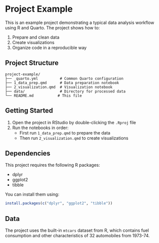 # Project Example

This is an example project demonstrating a typical data analysis workflow using R and Quarto. The project shows how to:

1. Prepare and clean data
2. Create visualizations
3. Organize code in a reproducible way

## Project Structure

```
project-example/
├── _quarto.yml          # Common Quarto configuration
├── 1_data_prep.qmd      # Data preparation notebook
├── 2_visualization.qmd  # Visualization notebook
├── data/                # Directory for processed data
└── README.md           # This file
```

## Getting Started

1. Open the project in RStudio by double-clicking the `.Rproj` file
2. Run the notebooks in order:
   - First run `1_data_prep.qmd` to prepare the data
   - Then run `2_visualization.qmd` to create visualizations

## Dependencies

This project requires the following R packages:
- dplyr
- ggplot2
- tibble

You can install them using:

```r
install.packages(c("dplyr", "ggplot2", "tibble"))
```

## Data

The project uses the built-in `mtcars` dataset from R, which contains fuel consumption and other characteristics of 32 automobiles from 1973-74. 